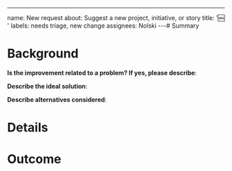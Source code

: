 ---
name: New request
about: Suggest a new project, initiative, or story
title: '🆕 '
labels: needs triage, new change
assignees: Nolski
---# Summary

<!-- One sentence to summarize the new idea. -->

# Background

**Is the improvement related to a problem? If yes, please describe**:

<!-- A clear and concise description of what the problem is. Ex. I'm frustrated when [...] -->

**Describe the ideal solution**:

<!-- A clear and concise description of what you want to happen. -->

**Describe alternatives considered**:

<!-- A clear and concise description of any alternative ideas you've considered. -->

# Details

<!-- Details to understand how this suggestion might be completed or carried out. What are next steps? Add other context or screenshots about the suggestion here. -->

# Outcome

<!-- One sentence to describe the impact of completing this work. -->
